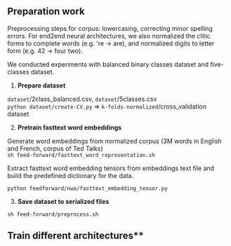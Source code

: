 ## Preparation work
 
Preprocessing steps for corpus: lowercasing, correcting minor spelling errors. For end2end neural architectures, we also normalized the clitic forms to complete words (e.g. 're -> are), and normalized digits to letter form (e.g. 42 -> four two).

We conducted experiments with balanced binary classes dataset and five-classes dataset. 

1. **Prepare dataset**

`dataset`/2class_balanced.csv, `dataset`/5classes.csv <br/>
`python dataset/create-CV.py` => `k-folds-normalized`/cross_validation dataset 

2. **Pretrain fasttext word embeddings**

Generate word embeddings from normalized corpus (3M words in English and French, corpus of Ted Talks) <br/> 
`sh feed-forward/fasttext_word_representation.sh`

Extract fasttext word embedding tensors from embeddings text file and build the predefined dictionary for the data. 

`python feedforward/nwa/fasttext_embedding_tensor.py`

<!-- how character embeddings are obtained  -->

3. **Save dataset to serialized files**

`sh feed-forward/preprocess.sh`

## Train different architectures**

<!-- ### questions on CNN architecture:
the code to build alignment matrix 
what does adaptive pooling do 
